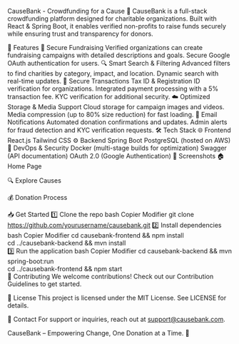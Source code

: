 CauseBank - Crowdfunding for a Cause 💙
CauseBank is a full-stack crowdfunding platform designed for charitable organizations. Built with React & Spring Boot, it enables verified non-profits to raise funds securely while ensuring trust and transparency for donors.

🚀 Features
🏦 Secure Fundraising
Verified organizations can create fundraising campaigns with detailed descriptions and goals.
Secure Google OAuth authentication for users.
🔍 Smart Search & Filtering
Advanced filters to find charities by category, impact, and location.
Dynamic search with real-time updates.
🔐 Secure Transactions
Tax ID & Registration ID verification for organizations.
Integrated payment processing with a 5% transaction fee.
KYC verification for additional security.
☁️ Optimized Storage & Media Support
Cloud storage for campaign images and videos.
Media compression (up to 80% size reduction) for fast loading.
📩 Email Notifications
Automated donation confirmations and updates.
Admin alerts for fraud detection and KYC verification requests.
🛠️ Tech Stack
🌐 Frontend
React.js
Tailwind CSS
⚙️ Backend
Spring Boot
PostgreSQL (hosted on AWS)
🔧 DevOps & Security
Docker (multi-stage builds for optimization)
Swagger (API documentation)
OAuth 2.0 (Google Authentication)
📸 Screenshots
🏠 Home Page


🔍 Explore Causes


💰 Donation Process


📥 Get Started
1️⃣ Clone the repo
bash
Copier
Modifier
git clone https://github.com/yourusername/causebank.git
2️⃣ Install dependencies
bash
Copier
Modifier
cd causebank-frontend && npm install  
cd ../causebank-backend && mvn install  
3️⃣ Run the application
bash
Copier
Modifier
cd causebank-backend && mvn spring-boot:run  
cd ../causebank-frontend && npm start  
🤝 Contributing
We welcome contributions! Check out our Contribution Guidelines to get started.

📄 License
This project is licensed under the MIT License. See LICENSE for details.

📧 Contact
For support or inquiries, reach out at support@causebank.com.

CauseBank – Empowering Change, One Donation at a Time. 💙

